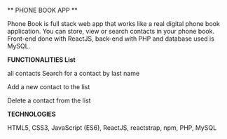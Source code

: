 ** PHONE BOOK APP ** 

Phone Book is full stack web app that works like a real digital phone book application.
You can store, view or search contacts in your phone book. Front-end done with ReactJS, back-end with PHP and database used is MySQL. 

**FUNCTIONALITIES List**

all contacts Search for a contact by last name 

Add a new contact to the list 

Delete a contact from the list


**TECHNOLOGIES**

HTML5, CSS3, JavaScript (ES6), ReactJS, reactstrap, npm, PHP, MySQL
